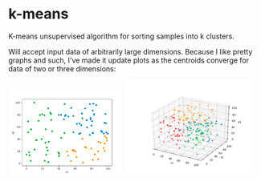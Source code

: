 # k-means
K-means unsupervised algorithm for sorting samples into k clusters.

Will accept input data of arbitrarily large dimensions. Because I like pretty graphs and such, I've made it update plots as the centroids converge for data of two or three dimensions:

<p float="left">
  <img src="README_fig1.png" width="45%" />
  <img src="README_fig2.png" width="50%" />
</p>